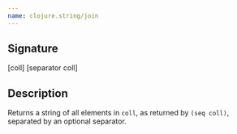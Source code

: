 ```yaml
---
name: clojure.string/join
---
```


## Signature
[coll]
[separator coll]


## Description

Returns a string of all elements in `coll`, as returned by `(seq coll)`,
separated by an optional separator.
